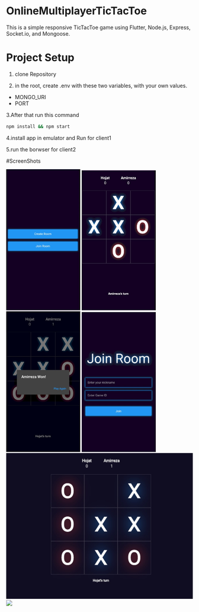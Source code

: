 # OnlineMultiplayerTicTacToe
This is a simple responsive TicTacToe game using Flutter, Node.js, Express, Socket.io, and Mongoose.

# Project Setup

1. clone Repository

2. in the root, create .env with these two variables, with your own values.

- MONGO_URI
- PORT

3.After that run this command

```bash
npm install && npm start
```
4.install app in emulator and Run for client1

5.run the borwser for client2

#ScreenShots

<div>
  <img src="/client/screenshots/mobile_1.jpg" width="200" />
  <img src="/client/screenshots/mobile_2.jpg" width="200"/>
  <img src="/client/screenshots/mobile_3.jpg" width="200"/>
  <img src="/client/screenshots/mobile_4.jpg" width="200"/>
  <img src="/client/screenshots/web_1.jpg" width="600"/>
    <img src="https://user-images.githubusercontent.com/57577286/180671917-9a8ba0ea-d60e-4117-98ce-6fad28a9d18b.gif" width="600"/>

 </div>
